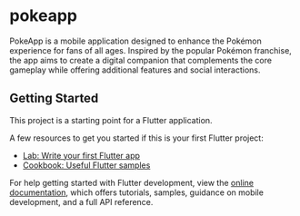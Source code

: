 # pokeapp

PokeApp is a mobile application designed to enhance the Pokémon experience for fans of all ages. Inspired by the popular Pokémon franchise, the app aims to create a digital companion that complements the core gameplay while offering additional features and social interactions.

## Getting Started

This project is a starting point for a Flutter application.

A few resources to get you started if this is your first Flutter project:

- [Lab: Write your first Flutter app](https://docs.flutter.dev/get-started/codelab)
- [Cookbook: Useful Flutter samples](https://docs.flutter.dev/cookbook)

For help getting started with Flutter development, view the
[online documentation](https://docs.flutter.dev/), which offers tutorials,
samples, guidance on mobile development, and a full API reference.
